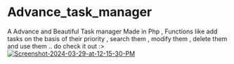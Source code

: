 # Advance_task_manager
A Advance and Beautiful Task manager Made in Php , Functions like add tasks on the basis of their priority , search them , modify them , delete them and use them .. do check it out :>
<a href="https://ibb.co/Jz2kvhH"><img src="https://i.ibb.co/jLG4ypD/Screenshot-2024-03-29-at-12-15-30-PM.png" alt="Screenshot-2024-03-29-at-12-15-30-PM" border="0"></a>

